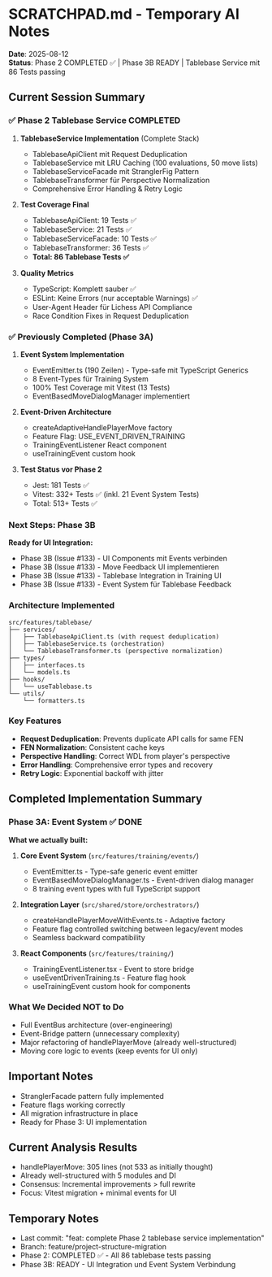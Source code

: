 # SCRATCHPAD.md - Temporary AI Notes

**Date**: 2025-08-12  
**Status**: Phase 2 COMPLETED ✅ | Phase 3B READY | Tablebase Service mit 86 Tests passing

## Current Session Summary

### ✅ Phase 2 Tablebase Service COMPLETED

1. **TablebaseService Implementation** (Complete Stack)
   - TablebaseApiClient mit Request Deduplication
   - TablebaseService mit LRU Caching (100 evaluations, 50 move lists)
   - TablebaseServiceFacade mit StranglerFig Pattern
   - TablebaseTransformer für Perspective Normalization
   - Comprehensive Error Handling & Retry Logic

2. **Test Coverage Final**
   - TablebaseApiClient: 19 Tests ✅
   - TablebaseService: 21 Tests ✅
   - TablebaseServiceFacade: 10 Tests ✅
   - TablebaseTransformer: 36 Tests ✅
   - **Total: 86 Tablebase Tests ✅**

3. **Quality Metrics**
   - TypeScript: Komplett sauber ✅
   - ESLint: Keine Errors (nur acceptable Warnings) ✅
   - User-Agent Header für Lichess API Compliance
   - Race Condition Fixes in Request Deduplication

### ✅ Previously Completed (Phase 3A)

1. **Event System Implementation**
   - EventEmitter.ts (190 Zeilen) - Type-safe mit TypeScript Generics
   - 8 Event-Types für Training System
   - 100% Test Coverage mit Vitest (13 Tests)
   - EventBasedMoveDialogManager implementiert

2. **Event-Driven Architecture**
   - createAdaptiveHandlePlayerMove factory
   - Feature Flag: USE_EVENT_DRIVEN_TRAINING
   - TrainingEventListener React component
   - useTrainingEvent custom hook

3. **Test Status vor Phase 2**
   - Jest: 181 Tests ✅
   - Vitest: 332+ Tests ✅ (inkl. 21 Event System Tests)
   - Total: 513+ Tests ✅

### Next Steps: Phase 3B

**Ready for UI Integration:**

- Phase 3B (Issue #133) - UI Components mit Events verbinden
- Phase 3B (Issue #133) - Move Feedback UI implementieren
- Phase 3B (Issue #133) - Tablebase Integration in Training UI
- Phase 3B (Issue #133) - Event System für Tablebase Feedback

### Architecture Implemented

```
src/features/tablebase/
├── services/
│   ├── TablebaseApiClient.ts (with request deduplication)
│   ├── TablebaseService.ts (orchestration)
│   └── TablebaseTransformer.ts (perspective normalization)
├── types/
│   ├── interfaces.ts
│   └── models.ts
├── hooks/
│   └── useTablebase.ts
└── utils/
    └── formatters.ts
```

### Key Features

- **Request Deduplication**: Prevents duplicate API calls for same FEN
- **FEN Normalization**: Consistent cache keys
- **Perspective Handling**: Correct WDL from player's perspective
- **Error Handling**: Comprehensive error types and recovery
- **Retry Logic**: Exponential backoff with jitter

## Completed Implementation Summary

### Phase 3A: Event System ✅ DONE

**What we actually built:**

1. **Core Event System** (`src/features/training/events/`)
   - EventEmitter.ts - Type-safe generic event emitter
   - EventBasedMoveDialogManager.ts - Event-driven dialog manager
   - 8 training event types with full TypeScript support

2. **Integration Layer** (`src/shared/store/orchestrators/`)
   - createHandlePlayerMoveWithEvents.ts - Adaptive factory
   - Feature flag controlled switching between legacy/event modes
   - Seamless backward compatibility

3. **React Components** (`src/features/training/`)
   - TrainingEventListener.tsx - Event to store bridge
   - useEventDrivenTraining.ts - Feature flag hook
   - useTrainingEvent custom hook for components

### What We Decided NOT to Do

- Full EventBus architecture (over-engineering)
- Event-Bridge pattern (unnecessary complexity)
- Major refactoring of handlePlayerMove (already well-structured)
- Moving core logic to events (keep events for UI only)

## Important Notes

- StranglerFacade pattern fully implemented
- Feature flags working correctly
- All migration infrastructure in place
- Ready for Phase 3: UI implementation

## Current Analysis Results

- handlePlayerMove: 305 lines (not 533 as initially thought)
- Already well-structured with 5 modules and DI
- Consensus: Incremental improvements > full rewrite
- Focus: Vitest migration + minimal events for UI

## Temporary Notes

- Last commit: "feat: complete Phase 2 tablebase service implementation"
- Branch: feature/project-structure-migration
- Phase 2: COMPLETED ✅ - All 86 tablebase tests passing
- Phase 3B: READY - UI Integration und Event System Verbindung

